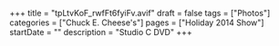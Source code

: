 +++
title = "tpLtvKoF_rwfFt6fyiFv.avif"
draft = false
tags = ["Photos"]
categories = ["Chuck E. Cheese's"]
pages = ["Holiday 2014 Show"]
startDate = ""
description = "Studio C DVD"
+++
